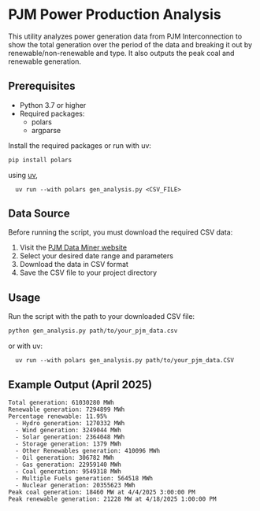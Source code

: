 # PJM Power Production Analysis

This utility analyzes power generation data from PJM Interconnection to show the total generation over the period of the data and breaking it out by renewable/non-renewable and type. It also outputs the peak coal and renewable generation.

## Prerequisites

- Python 3.7 or higher
- Required packages:
  - polars
  - argparse

Install the required packages or run with uv:

```bash
pip install polars
```

using [uv](https://github.com/astral-sh/uv),

```
  uv run --with polars gen_analysis.py <CSV_FILE>
```

## Data Source

Before running the script, you must download the required CSV data:

1. Visit the [PJM Data Miner website](https://dataminer2.pjm.com/feed/gen_by_fuel)
2. Select your desired date range and parameters
3. Download the data in CSV format
4. Save the CSV file to your project directory

## Usage

Run the script with the path to your downloaded CSV file:

```bash
python gen_analysis.py path/to/your_pjm_data.csv
```

or with uv:

```
  uv run --with polars gen_analysis.py path/to/your_pjm_data.CSV
```

## Example Output (April 2025)

```
Total generation: 61030280 MWh
Renewable generation: 7294899 MWh
Percentage renewable: 11.95%
  - Hydro generation: 1270332 MWh
  - Wind generation: 3249044 MWh
  - Solar generation: 2364048 MWh
  - Storage generation: 1379 MWh
  - Other Renewables generation: 410096 MWh
  - Oil generation: 306782 MWh
  - Gas generation: 22959140 MWh
  - Coal generation: 9549318 MWh
  - Multiple Fuels generation: 564518 MWh
  - Nuclear generation: 20355623 MWh
Peak coal generation: 18460 MW at 4/4/2025 3:00:00 PM
Peak renewable generation: 21228 MW at 4/18/2025 1:00:00 PM
```
